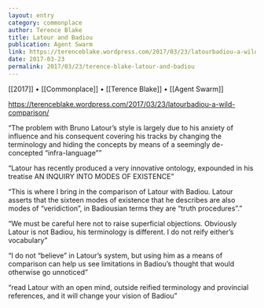 ```yaml
---
layout: entry
category: commonplace
author: Terence Blake
title: Latour and Badiou
publication: Agent Swarm
link: https://terenceblake.wordpress.com/2017/03/23/latourbadiou-a-wild-comparison/
date: 2017-03-23
permalink: 2017/03/23/terence-blake-latour-and-badiou
---
```


[[2017]] • [[Commonplace]] • [[Terence Blake]] • [[Agent Swarm]] 

https://terenceblake.wordpress.com/2017/03/23/latourbadiou-a-wild-comparison/

“The problem with Bruno Latour’s style is largely due to his anxiety of influence and his consequent covering his tracks by changing the terminology and hiding the concepts by means of a seemingly de-concepted “infra-language””

“Latour has recently produced a very innovative ontology, expounded in his treatise AN INQUIRY INTO MODES OF EXISTENCE”

“This is where I bring in the comparison of Latour with Badiou. Latour asserts that the sixteen modes of existence that he describes are also modes of “veridiction”, in Badiousian terms they are “truth procedures”.”

“We must be careful here not to raise superficial objections. Obviously Latour is not Badiou, his terminology is different. I do not reify either’s vocabulary”

“I do not “believe” in Latour’s system, but using him as a means of comparison can help us see limitations in Badiou’s thought that would otherwise go unnoticed”

“read Latour with an open mind, outside reified terminology and provincial references, and it will change your vision of Badiou”

